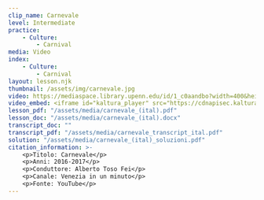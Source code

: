 ```yaml
---
clip_name: Carnevale
level: Intermediate
practice: 
    - Culture: 
        - Carnival
media: Video
index: 
    - Culture: 
        - Carnival
layout: lesson.njk
thumbnail: /assets/img/carnevale.jpg
video: https://mediaspace.library.upenn.edu/id/1_c0aandbo?width=400&height=285&playerId=52628472
video_embed: <iframe id="kaltura_player" src="https://cdnapisec.kaltura.com/p/1147242/sp/114724200/embedIframeJs/uiconf_id/9757771/partner_id/1147242?iframeembed=true&playerId=kaltura_player&entry_id=1_c0aandbo&flashvars[streamerType]=auto&amp;flashvars[localizationCode]=en&amp;flashvars[sideBarContainer.plugin]=true&amp;flashvars[sideBarContainer.position]=left&amp;flashvars[sideBarContainer.clickToClose]=true&amp;flashvars[chapters.plugin]=true&amp;flashvars[chapters.layout]=vertical&amp;flashvars[chapters.thumbnailRotator]=false&amp;flashvars[streamSelector.plugin]=true&amp;flashvars[EmbedPlayer.SpinnerTarget]=videoHolder&amp;flashvars[dualScreen.plugin]=true&amp;flashvars[Kaltura.addCrossoriginToIframe]=true&amp;&wid=1_9uqork6a" width="400" height="285" allowfullscreen webkitallowfullscreen mozAllowFullScreen allow="autoplay *; fullscreen *; encrypted-media *" sandbox="allow-downloads allow-forms allow-same-origin allow-scripts allow-top-navigation allow-pointer-lock allow-popups allow-modals allow-orientation-lock allow-popups-to-escape-sandbox allow-presentation allow-top-navigation-by-user-activation" frameborder="0" title="carnevale_di_venezia"></iframe>
lesson_pdf: "/assets/media/carnevale_(ital).pdf"
lesson_doc: "/assets/media/carnevale_(ital).docx"
transcript_doc: ""
transcript_pdf: "/assets/media/carnevale_transcript_ital.pdf"
solution: "/assets/media/carnevale_(ital)_soluzioni.pdf"
citation_information: >- 
    <p>Titolo: Carnevale</p>
    <p>Anni: 2016-2017</p>
    <p>Conduttore: Alberto Toso Fei</p>
    <p>Canale: Venezia in un minuto</p>
    <p>Fonte: YouTube</p>
---
```

